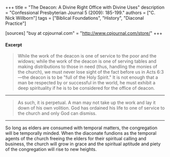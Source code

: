 +++
title = "The Deacon: A Divine Right Office with Divine Uses"
description = "Confessional Presbyterian Journal 5 (2009): 185-199."
authors = ["C. Nick Willborn"]
tags = ["Biblical Foundations", "History", "Diaconal Practice"]

[sources]
"buy at cpjournal.com" = "http://www.cpjournal.com/store/"
+++

#### Excerpt

> While the work of the deacon is one of service to the poor and the widows; while the work of the deacon is one of serving tables and making distributions to those in need (thus, handling the monies of the church), we must never lose sight of the fact before us in Acts 6:3—the deacon is to be "full of the Holy Spirit." It is not enough that a man be respected by or successful in the world, he must exhibit a deep spirituality if he is to be considered for the office of deacon.
>
------

> As such, it is perpetual. A man may not take up the work and lay it down of his own volition. God has ordained his life to one of service to the church and only God can dismiss.
>
------
So long as elders are consumed with temporal matters, the congregation will
be temporally minded. When the diaconate fundions as the temporal agents of the church freeing the elders for their spiritual calling and business, the church will grow in grace and the spiritual aptitude and piety of the congregation will rise to new heights.

